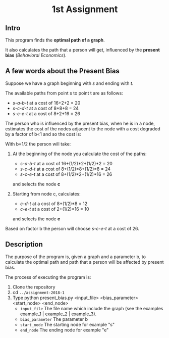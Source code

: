 <center>

# 1st Assignment

</center>

## Intro

This program finds the **optimal path of a graph**.

It also calculates the path that a person will get, influenced by the **present bias** (*Behavioral Economics*).

## A few words about the Present Bias

Suppose we have a graph beginning with *s* and ending with *t*.

The available paths from point s to point t are as follows:

+ *s-a-b-t* at a cost of 16+2+2 = 20
+ *s-c-d-t* at a cost of 8+8+8 = 24
+ *s-c-e-t* at a cost of 8+2+16 = 26

The person who is influenced by the present bias, when he is in a node, estimates the cost of the nodes adjacent to the node with a cost degraded by a factor of b<1 and so the cost is:

With b=1/2 the person will take:

1. At the beginning of the node you calculate the cost of the paths:

    + *s-a-b-t* at a cost of 16+(1/2)*2+(1/2)*2 = 20
    + *s-c-d-t* at a cost of 8+(1/2)*8+(1/2)*8 = 24
    + *s-c-e-t* at a cost of 8+(1/2)*2+(1/2)*16 = 26

    and selects the node **c**

2. Starting from node c, calculates:

    + *c-d-t* at a cost of 8+(1/2)*8 = 12
    + *c-e-t* at a cost of 2+(1/2)*16 = 10

    and selects the node **e**

Based on factor b the person will choose *s-c-e-t* at a cost of 26.

## Description

The purpose of the program is, given a graph and a parameter b, to calculate the optimal path and path that a person will be affected by present bias.

The process of executing the program is:

1. Clone the repository
2. cd `../assignment-2018-1`
3. Type python present_bias.py <input_file> <bias_parameter> <start_node> <end_node>
    + `input_file` The file name which include the graph (see the examples example_1 | example_2 | example_3). 
    + `bias_parameter` The parameter b
    + `start_node` The starting node for example "s"
    + `end_node` The ending node for example "e"
